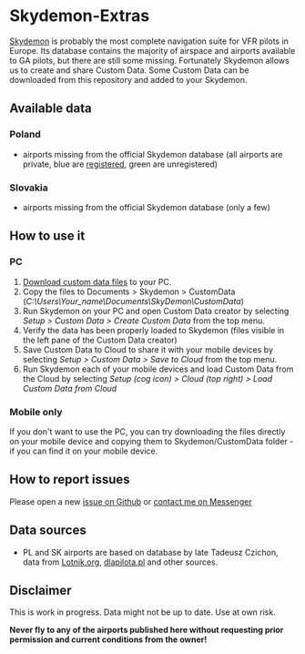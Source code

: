 # Skydemon-Extras
[Skydemon](https://skydemon.aero) is probably the most complete navigation suite for VFR pilots in Europe. Its database contains the majority of airspace and airports available to GA pilots, but there are still some missing. Fortunately Skydemon allows us to create and share Custom Data. Some Custom Data can be downloaded from this repository and added to your Skydemon.

## Available data
### Poland
- airports missing from the official Skydemon database (all airports are private, blue are [registered](https://www.ulc.gov.pl/pl/lotniska/rejestr-lotnisk-i-ewidencja-ladowisk), green are unregistered)
### Slovakia
- airports missing from the official Skydemon database (only a few)

## How to use it
### PC
1. [Download custom data files](https://github.com/Krasnall/Skydemon-Extras/archive/master.zip) to your PC.
2. Copy the files to Documents > Skydemon > CustomData (*C:\Users\Your_name\Documents\SkyDemon\CustomData*)
3. Run Skydemon on your PC and open Custom Data creator by selecting *Setup > Custom Data > Create Custom Data* from the top menu.
4. Verify the data has been properly loaded to Skydemon (files visible in the left pane of the Custom Data creator)
5. Save Custom Data to Cloud to share it with your mobile devices by selecting *Setup > Custom Data > Save to Cloud* from the top menu.
6. Run Skydemon each of your mobile devices and load Custom Data from the Cloud by selecting *Setup (cog icon) > Cloud (top right) > Load Custom Data from Cloud*

### Mobile only
If you don't want to use the PC, you can try downloading the files directly on your mobile device and copying them to Skydemon/CustomData folder - if you can find it on your mobile device.

## How to report issues
Please open a new [issue on Github](https://github.com/Krasnall/Skydemon-Extras/issues) or [contact me on Messenger](https://m.me/krasnall)

## Data sources
- PL and SK airports are based on database by late Tadeusz Czichon, data from [Lotnik.org](http://lotnik.org/pliki.php?cat=Mapy), [dlapilota.pl](https://lotniska.dlapilota.pl) and other sources.

## Disclaimer
This is work in progress. Data might not be up to date. Use at own risk. 

**Never fly to any of the airports published here without requesting prior permission and current conditions from the owner!**
